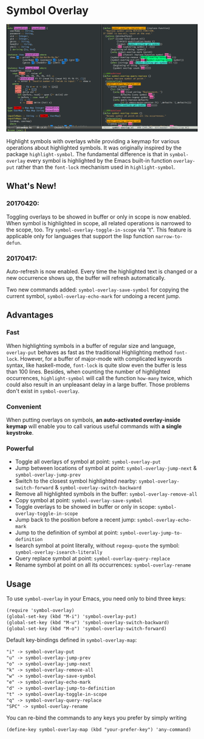 # Symbol Overlay

<p align="center">
  <img src="screenshot-black.png">
</p>

Highlight symbols with overlays while providing a keymap for various operations about highlighted symbols.  It was originally inspired by the package `highlight-symbol`.  The fundamental difference is that in `symbol-overlay` every symbol is highlighted by the Emacs built-in function `overlay-put` rather than the `font-lock` mechanism used in `highlight-symbol`.

What's New!
---

### 20170420:

Toggling overlays to be showed in buffer or only in scope is now enabled.  When symbol is highlighted in scope, all related operations is narrowed to the scope, too. Try `symbol-overlay-toggle-in-scope` via "t".  This feature is applicable only for languages that support the lisp function `narrow-to-defun`.

### 20170417:

Auto-refresh is now enabled. Every time the highlighted text is changed or a new occurrence shows up, the buffer will refresh automatically.

Two new commands added: `symbol-overlay-save-symbol` for copying the current symbol, `symbol-overlay-echo-mark` for undoing a recent jump.

Advantages
---

### Fast

When highlighting symbols in a buffer of regular size and language, `overlay-put` behaves as fast as the traditional Highlighting method `font-lock`.  However, for a buffer of major-mode with complicated keywords syntax, like haskell-mode, `font-lock` is quite slow even the buffer is less than 100 lines.  Besides, when counting the number of highlighted occurrences, `highlight-symbol` will call the function `how-many` twice, which could also result in an unpleasant delay in a large buffer.  Those problems don't exist in `symbol-overlay`.

### Convenient

When putting overlays on symbols, **an auto-activated overlay-inside keymap** will enable you to call various useful commands with **a single keystroke**.

### Powerful

- Toggle all overlays of symbol at point: `symbol-overlay-put`
- Jump between locations of symbol at point: `symbol-overlay-jump-next` & `symbol-overlay-jump-prev`
- Switch to the closest symbol highlighted nearby: `symbol-overlay-switch-forward` & `symbol-overlay-switch-backward`
- Remove all highlighted symbols in the buffer: `symbol-overlay-remove-all`
- Copy symbol at point: `symbol-overlay-save-symbol`
- Toggle overlays to be showed in buffer or only in scope: `symbol-overlay-toggle-in-scope`
- Jump back to the position before a recent jump: `symbol-overlay-echo-mark`
- Jump to the definition of symbol at point: `symbol-overlay-jump-to-definition`
- Isearch symbol at point literally, without `regexp-quote` the symbol: `symbol-overlay-isearch-literally`
- Query replace symbol at point: `symbol-overlay-query-replace`
- Rename symbol at point on all its occurrences: `symbol-overlay-rename`

Usage
---

To use `symbol-overlay` in your Emacs, you need only to bind three keys:

    (require 'symbol-overlay)
	(global-set-key (kbd "M-i") 'symbol-overlay-put)
	(global-set-key (kbd "M-u") 'symbol-overlay-switch-backward)
	(global-set-key (kbd "M-o") 'symbol-overlay-switch-forward)

Default key-bindings defined in `symbol-overlay-map`:

    "i" -> symbol-overlay-put
	"u" -> symbol-overlay-jump-prev
	"o" -> symbol-overlay-jump-next
	"k" -> symbol-overlay-remove-all
    "w" -> symbol-overlay-save-symbol
    "e" -> symbol-overlay-echo-mark
	"d" -> symbol-overlay-jump-to-definition
	"t" -> symbol-overlay-toggle-in-scope
	"q" -> symbol-overlay-query-replace
	"SPC" -> symbol-overlay-rename

You can re-bind the commands to any keys you prefer by simply writing

    (define-key symbol-overlay-map (kbd "your-prefer-key") 'any-command)
